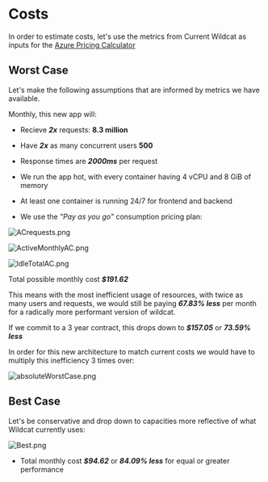 # Costs

In order to estimate costs, let's use the metrics from Current Wildcat as inputs for the [Azure Pricing Calculator](https://azure.microsoft.com/en-us/pricing/calculator/)

## Worst Case

Let's make the following assumptions that are informed by metrics we have available.

Monthly, this new app will:

* Recieve _**2x**_ requests: **8.3 million**

* Have **_2x_** as many concurrent users **500**

* Response times are **_2000ms_** per request

* We run the app hot, with every container having 4 vCPU and 8 GiB of memory

* At least one container is running 24/7 for frontend and backend

* We use the _"Pay as you go"_ consumption pricing plan:

![ACrequests.png](ACrequests.png)

![ActiveMonthlyAC.png](ActiveMonthlyAC.png)

![IdleTotalAC.png](IdleTotalAC.png)

Total possible monthly cost **_$191.62_**

This means with the most inefficient usage of resources, with twice as many users and requests, we would still be paying **_67.83% less_** per month for a radically more performant version of wildcat.

If we commit to a 3 year contract, this drops down to **_$157.05_** or **_73.59% less_**

In order for this new architecture to match current costs we would have to multiply this inefficiency 3 times over:

![absoluteWorstCase.png](absoluteWorstCase.png)

## Best Case

Let's be conservative and drop down to capacities more reflective of what Wildcat currently uses:

![Best.png](Best.png)

* Total monthly cost **_$94.62_** or **_84.09% less_** for equal or greater performance
